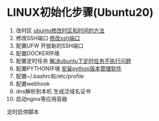 # LINUX初始化步骤(Ubuntu20)

1. 改时区 [ubuntu修改时区和时间的方法](https://www.cnblogs.com/zsr0401/p/6339865.html)
2. 修改SSH端口 [修改ssh端口](https://www.cnblogs.com/bluestorm/p/15981823.html)
3. 配置UFW 开放新的SSH端口 
4. 配置DOCKER环境 
5. 配置定时任务 [解决ubuntu下定时任务不执行问题](https://blog.csdn.net/qfikh/article/details/78202449)
6. 配置PYTHON环境 [安装python版本管理软件](https://blog.51cto.com/u_14320361/2488888)
7. 配置~/.bashrc和/etc/profile
8. 配置webhook
9. dns解析到本机 生成泛域名证书
10. 启动nginx等应用容器


定时启停脚本
